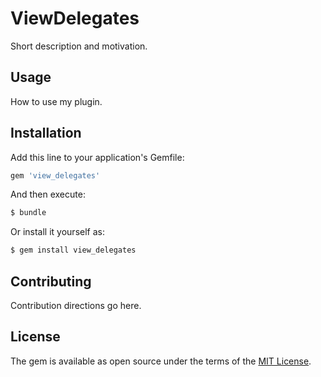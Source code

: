 # ViewDelegates
Short description and motivation.

## Usage
How to use my plugin.

## Installation
Add this line to your application's Gemfile:

```ruby
gem 'view_delegates'
```

And then execute:
```bash
$ bundle
```

Or install it yourself as:
```bash
$ gem install view_delegates
```

## Contributing
Contribution directions go here.

## License
The gem is available as open source under the terms of the [MIT License](http://opensource.org/licenses/MIT).
